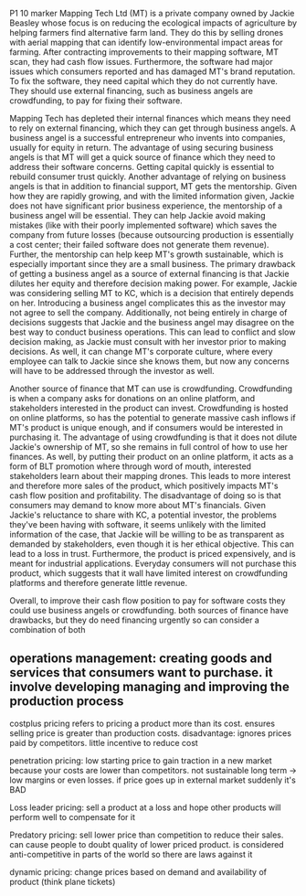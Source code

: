 P1 10 marker
Mapping Tech Ltd (MT) is a private company owned by Jackie Beasley whose focus is on reducing the ecological impacts of agriculture by helping farmers find alternative farm land. They do this by selling drones with aerial mapping that can identify low-environmental impact areas for farming. After contracting improvements to their mapping software, MT scan, they had cash flow issues. Furthermore, the software had major issues which consumers reported and has damaged MT's brand reputation. To fix the software, they need capital which they do not currently have. They should use external financing, such as business angels are crowdfunding, to pay for fixing their software. 

Mapping Tech has depleted their internal finances which means they need to rely on external financing, which they can get through business angels. A business angel is a successful entrepreneur who invents into companies, usually for equity in return. The advantage of using securing business angels is that MT will get a quick source of finance which they need to address their software concerns. Getting capital quickly is essential to rebuild consumer trust quickly. Another advantage of relying on business angels is that in addition to financial support, MT gets the mentorship. Given how they are rapidly growing, and with the limited information given, Jackie does not have significant prior business experience, the mentorship of a business angel will be essential. They can help Jackie avoid making mistakes (like with their poorly implemented software) which saves the company from future losses (because outsourcing production is essentially a cost center; their failed software does not generate them revenue). Further, the mentorship can help keep MT's growth sustainable, which is especially important since they are a small business. The primary drawback of getting a business angel as a source of external financing is that Jackie dilutes her equity and therefore decision making power. For example, Jackie was considering selling MT to KC, which is a decision that entirely depends on her. Introducing a business angel complicates this as the investor may not agree to sell the company. Additionally, not being entirely in charge of decisions suggests that Jackie and the business angel may disagree on the best way to conduct business operations. This can lead to conflict and slow decision making, as Jackie must consult with her investor prior to making decisions. As well, it can change MT's corporate culture, where every employee can talk to Jackie since she knows them, but now any concerns will have to be addressed through the investor as well. 

Another source of finance that MT can use is crowdfunding. Crowdfunding is when a company asks for donations on an online platform, and stakeholders interested in the product can invest. Crowdfunding is hosted on online platforms, so has the potential to generate massive cash inflows if MT's product is unique enough, and if consumers would be interested in purchasing it. The advantage of using crowdfunding is that it does not dilute Jackie's ownership of MT, so she remains in full control of how to use her finances. As well, by putting their product on an online platform, it acts as a form of BLT promotion where through word of mouth, interested stakeholders learn about their mapping drones. This leads to more interest and therefore more sales of the product, which positively impacts MT's cash flow position and profitability. The disadvantage of doing so is that consumers may demand to know more about MT's financials. Given Jackie's reluctance to share with KC, a potential investor, the problems they've been having with software, it seems unlikely with the limited information of the case, that Jackie will be willing to be as transparent as demanded by stakeholders, even though it is her ethical objective. This can lead to a loss in trust. Furthermore, the product is priced expensively, and is meant for industrial applications. Everyday consumers will not purchase this product, which suggests that it wall have limited interest on crowdfunding platforms and therefore generate little revenue.

Overall, to improve their cash flow position to pay for software costs they could use business angels or crowdfunding. both sources of finance have drawbacks, but they do need financing urgently so can consider a combination of both


operations management: creating goods and services that consumers want to purchase. it involve developing managing and improving the production process
-


costplus pricing refers to pricing a product more than its cost. ensures selling price is greater than production costs. disadvantage: ignores prices paid by competitors. little incentive to reduce cost

penetration pricing: low starting price to gain traction in a new market because your costs are lower than competitors. not sustainable long term -> low margins or even losses. if price goes up in external market suddenly it's BAD

Loss leader pricing: sell a product at a loss and hope other products will perform well to compensate for it

Predatory pricing: sell lower price than competition to reduce their sales. can cause people to doubt quality of lower priced product. is considered anti-competitive in parts of the world so there are laws against it

dynamic pricing: change prices based on demand and availability of product (think plane tickets)